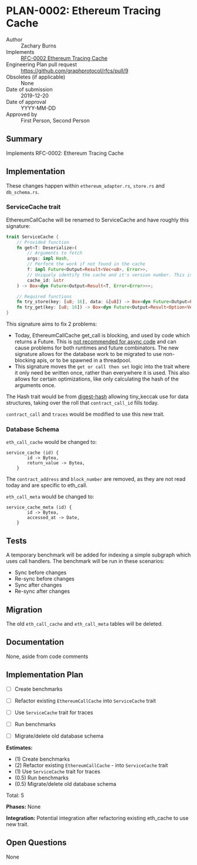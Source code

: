# PLAN-0002: Ethereum Tracing Cache

<dl>
  <dt>Author</dt>
  <dd>Zachary Burns</dd>

  <dt>Implements</dt>
  <dd><a href="../rfcs/0002-ethereum-tracing-cache.md">RFC-0002 Ethereum Tracing Cache</a></dd>

  <dt>Engineering Plan pull request</dt>
  <dd><a href="https://github.com/graphprotocol/rfcs/pull/9">https://github.com/graphprotocol/rfcs/pull/9</a></dd>

  <dt>Obsoletes (if applicable)</dt>
  <dd>None</dd>

  <dt>Date of submission</dt>
  <dd>2019-12-20</dd>

  <dt>Date of approval</dt>
  <dd>YYYY-MM-DD</dd>

  <dt>Approved by</dt>
  <dd>First Person, Second Person</dd>
</dl>

## Summary

Implements RFC-0002: Ethereum Tracing Cache

## Implementation

These changes happen within `ethereum_adapter.rs`, `store.rs` and `db_schema.rs`.

### ServiceCache trait
EthereumCallCache will be renamed to ServiceCache and have roughly this signature:
```rust
trait ServiceCache {
    // Provided function
    fn get<T: Deserialize>(
        // Arguments to fetch
        args: impl Hash,
        // Perform the work if not found in the cache
        f: impl Future<Output=Result<Vec<u8>, Error>>,
        // Uniquely identify the cache and it's version number. This is essentially a namespace.
        cache_id: &str
    ) -> Box<dyn Future<Output=Result<T, Error=Error>>>;

    // Required functions
    fn try_store(key: [u8; 16], data: &[u8]) -> Box<dyn Future<Output=Result<(), Error>>>;
    fn try_get(key: [u8; 16]) -> Box<dyn Future<Output=Result<Option<Vec<u8>, Error>>>>;
}
```

This signature aims to fix 2 problems:
  * Today, EthereumCallCache get_call is blocking, and used by code which returns a Future. This is [not recommended for async code](https://doc.rust-lang.org/stable/std/future/trait.Future.html#runtime-characteristics) and can cause problems for both runtimes and future combinators. The new signature allows for the database work to be migrated to use non-blocking apis, or to be spawned in a threadpool.
  * This signature moves the `get or call then set` logic into the trait where it only need be written once, rather than everywhere it is used. This also allows for certain optimizations, like only calculating the hash of the arguments once.

The Hash trait would be from [digest-hash](https://crates.io/crates/digest-hash/0.3.0) allowing tiny_keccak use for data structures, taking over the roll that `contract_call_id` fills today.

`contract_call` and `traces` would be modified to use this new trait.

### Database Schema
`eth_call_cache` would be changed to:
```
service_cache (id) {
        id -> Bytea,
        return_value -> Bytea,
    }
```
The `contract_address` and `block_number` are removed, as they are not read today and are specific to eth_call.

`eth_call_meta` would be changed to:
```
service_cache_meta (id) {
        id -> Bytea,
        accessed_at -> Date,
    }
```

## Tests

A temporary benchmark will be added for indexing a simple subgraph which uses call handlers. The benchmark will be run in these scenarios:
* Sync before changes
* Re-sync before changes 
* Sync after changes
* Re-sync after changes


## Migration

The old `eth_call_cache` and `eth_call_meta` tables will be deleted.

## Documentation

None, aside from code comments

## Implementation Plan
- [ ] Create benchmarks
- [ ] Refactor existing `EthereumCallCache` into `ServiceCache` trait
- [ ] Use `ServiceCache` trait for traces
- [ ] Run benchmarks
- [ ] Migrate/delete old database schema


**Estimates:**
- (1) Create benchmarks
- (2) Refactor existing `EthereumCallCache` - into `ServiceCache` trait
- (1) Use `ServiceCache` trait for traces
- (0.5) Run benchmarks
- (0.5) Migrate/delete old database schema

Total: 5

**Phases:**
None

**Integration:**
Potential integration after refactoring existing eth_cache to use new trait.

## Open Questions

None